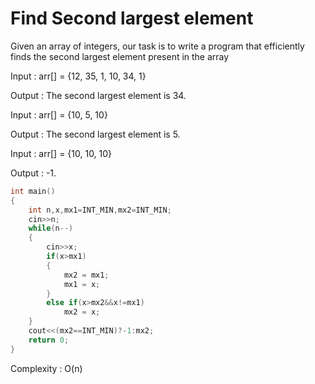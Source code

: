 # Find Second largest element

Given an array of integers, our task is to write a program that efficiently 
finds the second largest element present in the array

Input : arr[] = {12, 35, 1, 10, 34, 1}

Output : The second largest element is 34.
    
Input : arr[] = {10, 5, 10}

Output : The second largest element is 5.
    
Input : arr[] = {10, 10, 10}

Output : -1.
    
```cpp
int main()
{
    int n,x,mx1=INT_MIN,mx2=INT_MIN;
    cin>>n;
    while(n--)
    {
        cin>>x;
        if(x>mx1)
        {
            mx2 = mx1;
            mx1 = x;
        }
        else if(x>mx2&&x!=mx1)
            mx2 = x;
    }
    cout<<(mx2==INT_MIN)?-1:mx2;
    return 0;
}
```
Complexity : O(n)
